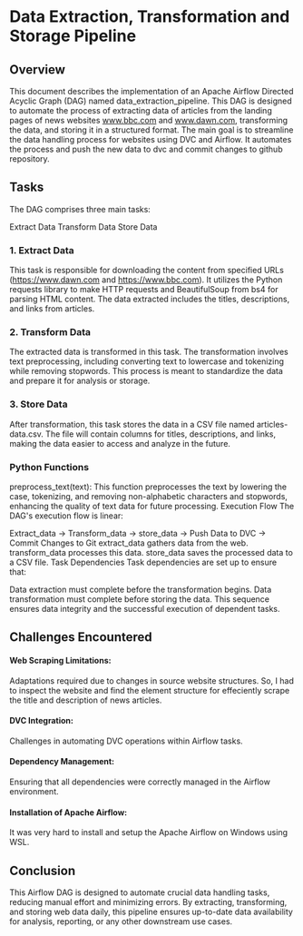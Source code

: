 # Data Extraction, Transformation and Storage Pipeline
## Overview
This document describes the implementation of an Apache Airflow Directed Acyclic Graph (DAG) named data_extraction_pipeline. This DAG is designed to automate the process of extracting data of articles from the landing pages of news websites www.bbc.com and www.dawn.com, transforming the data, and storing it in a structured format. The main goal is to streamline the data handling process for websites using DVC and Airflow. It automates the process and push the new data to dvc and commit changes to github repository.

## Tasks
The DAG comprises three main tasks:

Extract Data
Transform Data
Store Data

### 1. Extract Data
This task is responsible for downloading the content from specified URLs (https://www.dawn.com and https://www.bbc.com). It utilizes the Python requests library to make HTTP requests and BeautifulSoup from bs4 for parsing HTML content. The data extracted includes the titles, descriptions, and links from articles.

### 2. Transform Data
The extracted data is transformed in this task. The transformation involves text preprocessing, including converting text to lowercase and tokenizing while removing stopwords. This process is meant to standardize the data and prepare it for analysis or storage.

### 3. Store Data
After transformation, this task stores the data in a CSV file named articles-data.csv. The file will contain columns for titles, descriptions, and links, making the data easier to access and analyze in the future.



### Python Functions
preprocess_text(text): This function preprocesses the text by lowering the case, tokenizing, and removing non-alphabetic characters and stopwords, enhancing the quality of text data for future processing.
Execution Flow
The DAG's execution flow is linear:

Extract_data → Transform_data → store_data -> Push Data to DVC -> Commit Changes to Git
extract_data gathers data from the web.
transform_data processes this data.
store_data saves the processed data to a CSV file.
Task Dependencies
Task dependencies are set up to ensure that:

Data extraction must complete before the transformation begins.
Data transformation must complete before storing the data.
This sequence ensures data integrity and the successful execution of dependent tasks.

## Challenges Encountered
#### Web Scraping Limitations: 
Adaptations required due to changes in source website structures. So, I had to inspect the website and find the element structure for effeciently scrape the title and description of news articles.
#### DVC Integration: 
Challenges in automating DVC operations within Airflow tasks.
#### Dependency Management: 
Ensuring that all dependencies were correctly managed in the Airflow environment.
#### Installation of Apache Airflow:
It was very hard to install and setup the Apache Airflow on Windows using WSL.



## Conclusion
This Airflow DAG is designed to automate crucial data handling tasks, reducing manual effort and minimizing errors. By extracting, transforming, and storing web data daily, this pipeline ensures up-to-date data availability for analysis, reporting, or any other downstream use cases.
